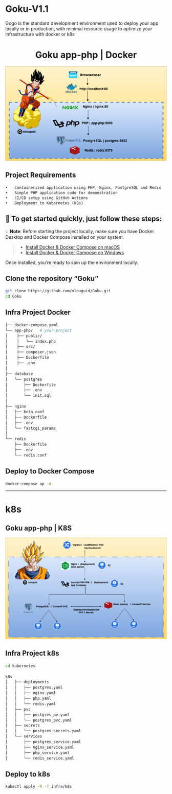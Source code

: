 # Goku-V1.1

Gogo is the standard development environment used to deploy your app locally or in production, with minimal resource usage to optimize your infrastructure with docker or k8s

<div align="center">

# Goku app-php | Docker

</div>

<img src="./images/goku.png" alt="php PostgreSQL redis nginx docker " />

## Project Requirements
	•	Containerized application using PHP, Nginx, PostgreSQL and Redis
	•	Simple PHP application code for demonstration
	•	CI/CD setup using GitHub Actions
	•	Deployment to Kubernetes (K8s)

## 🚀 To get started quickly, just follow these steps:
💡 **Note**: Before starting the project locally, make sure you have Docker Desktop and Docker Compose installed on your system.

> - [Install Docker & Docker Compose on macOS](https://docs.docker.com/desktop/install/mac-install/)
> - [Install Docker & Docker Compose on Windows](https://docs.docker.com/desktop/install/windows-install/)

Once installed, you’re ready to spin up the environment locally.

## Clone the repository “Goku”
```sh
git clone https://github.com/mlouguid/Goku.git
cd Goku
```

## Infra Project Docker

```bash
├── docker-compose.yaml
└── app-php/   # your-project
│    ├── public/
│    │   └── index.php
│    ├── src/
│    ├── composer.json
│    ├── Dockerfile
│    ├── .env
│
├── database
│   └── postgres
│       ├── Dockerfile
│       ├── .env
│       └── init.sql
│ 
├── nginx
│   ├── beta.conf
│   ├── Dockerfile
│   ├── .env
│   └── fastcgi_params
│ 
└── redis
    ├── Dockerfile
    ├── .env
    └── redis.conf      
```

## Deploy to Docker Compose

```sh
docker-compose up -d
```
---

# k8s

## Goku app-php | K8S

<img src="./images/gokuk8s.png" alt="php PostgreSQL redis nginx k8s" />

## Infra Project k8s
```sh
cd kubernetes

k8s
│   ├── deployments
│   │   ├── postgres.yaml  
│   │   ├── nginx.yaml
│   │   ├── php.yaml
│   │   └── redis.yaml
│   ├── pvc
│   │   ├── postgres_pv.yaml   
│   │   └── postgres_pvc.yaml 
│   ├── secrets
│   │   └── postgres_secrets.yaml  
│   └── services
│       ├── postgres_service.yaml 
│       ├── nginx_service.yaml
│       ├── php_service.yaml
│       └── redis_service.yaml
```

## Deploy to k8s

```sh
kubectl apply -R -f infra/k8s 
```

